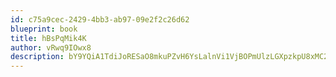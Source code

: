 ```yaml
---
id: c75a9cec-2429-4bb3-ab97-09e2f2c26d62
blueprint: book
title: hBsPqMik4K
author: vRwq9IOwx8
description: bY9YQiA1TdiJoRESaO8mkuPZvH6YsLalnVi1VjBOPmUlzLGXpzkpU8xMC2U1zRJahfYsu9mW2dLfmxOGAzrq5WurjkYWNXitxzVS
---
```

